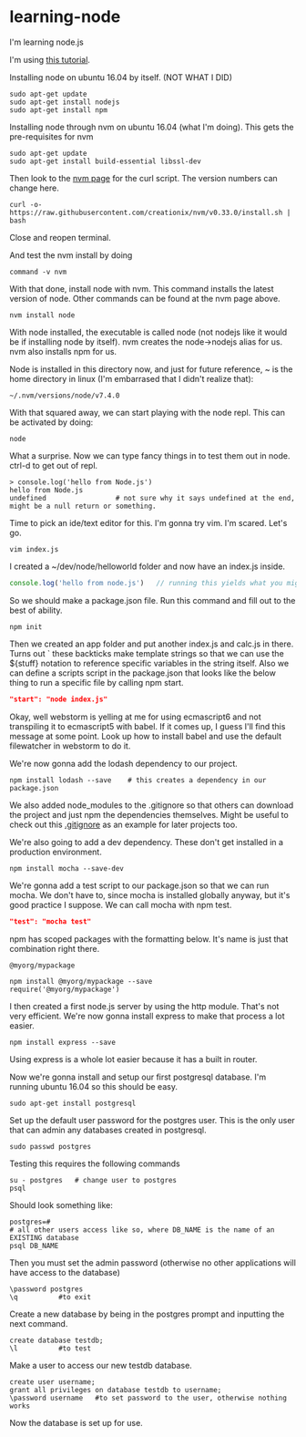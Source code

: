 # learning-node

I'm learning node.js

I'm using [this tutorial](https://blog.risingstack.com/node-hero-tutorial-getting-started-with-node-js/).

Installing node on ubuntu 16.04 by itself. (NOT WHAT I DID)
```console
sudo apt-get update
sudo apt-get install nodejs
sudo apt-get install npm
```

Installing node through nvm on ubuntu 16.04 (what I'm doing). 
This gets the pre-requisites for nvm
```console
sudo apt-get update
sudo apt-get install build-essential libssl-dev
```

Then look to the [nvm page](https://github.com/creationix/nvm) for the curl script. The version numbers can change here.
```console
curl -o- https://raw.githubusercontent.com/creationix/nvm/v0.33.0/install.sh | bash
```
Close and reopen terminal.

And test the nvm install by doing
```console
command -v nvm
```

With that done, install node with nvm. This command installs the latest version of node. Other commands can be found at the nvm page above.
```console
nvm install node
```

With node installed, the executable is called node (not nodejs like it would be if installing node by itself). nvm creates the node->nodejs alias for us. nvm also installs npm for us.


Node is installed in this directory now, and just for future reference, ~ is the home directory in linux (I'm embarrased that I didn't realize that):
```console
~/.nvm/versions/node/v7.4.0
```


With that squared away, we can start playing with the node repl. This can be activated by doing:
```console
node
```

What a surprise. Now we can type fancy things in to test them out in node. ctrl-d to get out of repl.
```console
> console.log('hello from Node.js')
hello from Node.js  
undefined                 # not sure why it says undefined at the end, might be a null return or something.
```

Time to pick an ide/text editor for this. I'm gonna try vim. I'm scared. Let's go.
```console
vim index.js
```

I created a ~/dev/node/helloworld folder and now have an index.js inside.
```javascript
console.log('hello from node.js')   // running this yields what you might expect
```

So we should make a package.json file. Run this command and fill out to the best of ability.
```console
npm init
```

Then we created an app folder and put another index.js and calc.js in there. Turns out \` these backticks make template strings so that we can use the ${stuff} notation to reference specific variables in the string itself. Also we  can define a scripts script in the package.json that looks like the below thing to run a specific file by calling npm start.
```json
"start": "node index.js"
```

Okay, well webstorm is yelling at me for using ecmascript6 and not transpiling it to ecmascript5 with babel. If it comes up, I guess I'll find this message at some point. Look up how to install babel and use the default filewatcher in webstorm to do it.

We're now gonna add the lodash dependency to our project.
```console
npm install lodash --save    # this creates a dependency in our package.json
```

We also added node_modules to the .gitignore so that others can download the project and just npm the dependencies themselves. Might be useful to check out this [.gitignore](https://blog.risingstack.com/node-hero-npm-tutorial/) as an example for later projects too.

We're also going to add a dev dependency. These don't get installed in a production environment.
```console
npm install mocha --save-dev
```

We're gonna add a test script to our package.json so that we can run mocha. We don't have to, since mocha is installed globally anyway, but it's good practice I suppose. We can call mocha with npm test.
```json
"test": "mocha test"
```

npm has scoped packages with the formatting below. It's name is just that combination right there. 
```console
@myorg/mypackage

npm install @myorg/mypackage --save
require('@myorg/mypackage')
```

I then created a first node.js server by using the http module. That's not very efficient. We're now gonna install express to make that process a lot easier.
```console
npm install express --save
```

Using express is a whole lot easier because it has a built in router. 

Now we're gonna install and setup our first postgresql database. I'm running ubuntu 16.04 so this should be easy.
```console
sudo apt-get install postgresql
```
Set up the default user password for the postgres user. This is the only user that can admin any databases created in postgresql.
```console
sudo passwd postgres
```

Testing this requires the following commands
```console
su - postgres   # change user to postgres
psql
```

Should look something like:
```console
postgres=#
# all other users access like so, where DB_NAME is the name of an EXISTING database
psql DB_NAME
```

Then you must set the admin password (otherwise no other applications will have access to the database)
```console
\password postgres
\q          #to exit
```

Create a new database by being in the postgres prompt and inputting the next command.
```console
create database testdb;
\l          #to test
```

Make a user to access our new testdb database.
```console
create user username;
grant all privileges on database testdb to username;
\password username   #to set password to the user, otherwise nothing works
```
Now the database is set up for use.

